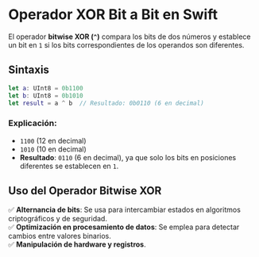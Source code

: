 # Operador XOR Bit a Bit en Swift

El operador **bitwise XOR (`^`)** compara los bits de dos números y establece un bit en `1` si los bits correspondientes de los operandos son diferentes.

## Sintaxis
```swift
let a: UInt8 = 0b1100
let b: UInt8 = 0b1010
let result = a ^ b  // Resultado: 0b0110 (6 en decimal)
```

### Explicación:
- `1100` (12 en decimal)
- `1010` (10 en decimal)
- **Resultado**: `0110` (6 en decimal), ya que solo los bits en posiciones diferentes se establecen en `1`.

## Uso del Operador Bitwise XOR
✅ **Alternancia de bits**: Se usa para intercambiar estados en algoritmos criptográficos y de seguridad.  
✅ **Optimización en procesamiento de datos**: Se emplea para detectar cambios entre valores binarios.  
✅ **Manipulación de hardware y registros**.

